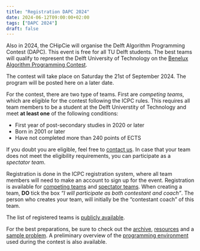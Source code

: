 ```yaml
---
title: "Registration DAPC 2024"
date: 2024-06-12T09:00:00+02:00
tags: ["DAPC 2024"]
draft: false
---
```

Also in 2024, the CHipCie will organise the Delft Algorithm Programming Contest (DAPC). This event is free for all TU Delft
students. The best teams will qualify to represent the Delft University of Technology on the [Benelux Algorithm Programming Contest](https://2023.bapc.eu/).

The contest will take place on Saturday the 21st of September 2024. The program will be posted here on a later date.

For the contest, there are two type of teams. First are *competing teams*, which are eligible for the contest following the ICPC rules.
This requires all team members to be a student at the Delft Universtity of Technology and meet **at least one** of the following conditions:
* First year of post-secondary studies in 2020 or later
* Born in 2001 or later
* Have not completed more than 240 points of ECTS

[//]: # (The full details can be found in the [eligibility tree]&#40;https://drive.google.com/file/d/15Wk1nODkAqdUuS6tZnCt2Wrscpvx1QGO/view&#41;.)
If you doubt you are eligible, feel free to [contact us](/contact).
In case that your team does not meet the eligibility requirements, you can participate as a *spectator team*.

Registration is done in the ICPC registration system, where all team members will need to make an account to sign up for the event.
Registration is available for [competing teams](https://icpc.global/private/teamRegistration/site/37343)
and [spectator teams](https://icpc.global/private/teamRegistration/site/37339).
When creating a team, **DO** tick the box *“I will participate as both contestant and coach”*.
The person who creates your team, will initially be the “contestant coach” of this team.

The list of registered teams is [publicly available](https://icpc.global/regionals/finder/BAPC-Preliminaries-2024/teams).

For the best preparations, be sure to check out the [archive](/archive), [resources](/resources) and a [sample problem](/sample).
A preliminary overview of the [programming environment](/systems) used during the contest is also available.
